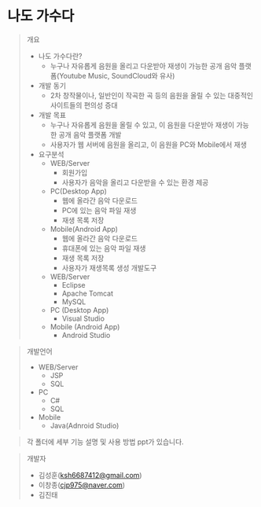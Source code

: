 # 나도 가수다

> 개요
> * 나도 가수다란?
>   - 누구나 자유롭게 음원을 올리고 다운받아 재생이 가능한 공개 음악 플랫폼(Youtube Music, SoundCloud와 유사)
> * 개발 동기
>   - 2차 창작물이나, 일반인이 작곡한 곡 등의 음원을 올릴 수 있는 대중적인 사이트들의 편의성 증대
> * 개발 목표
>   - 누구나 자유롭게 음원을 올릴 수 있고, 이 음원을 다운받아 재생이 가능한 공개 음악 플랫폼 개발
>   - 사용자가 웹 서버에 음원을 올리고, 이 음원을 PC와 Mobile에서 재생
> * 요구분석
>   - WEB/Server
>     + 회원가입
>     + 사용자가 음악을 올리고 다운받을 수 있는 환경 제공
>   - PC(Desktop App)
>     + 웹에 올라간 음악 다운로드
>     + PC에 있는 음악 파일 재생
>     + 재생 목록 저장
>   - Mobile(Android App)
>     + 웹에 올라간 음악 다운로드
>     + 휴대폰에 있는 음악 파일 재생
>     + 재생 목록 저장
>     + 사용자가 재생목록 생성
>  개발도구
>   - WEB/Server
>     + Eclipse
>     + Apache Tomcat
>     + MySQL
>   - PC (Desktop App)
>     + Visual Studio
>   - Mobile (Android App)
>     + Android Studio

>  개발언어
>   - WEB/Server
>     + JSP
>     + SQL
>   - PC
>     + C#     
>     + SQL
>   - Mobile
>     + Java(Adnroid Studio)  


>  각 폴더에 세부 기능 설명 및 사용 방법  ppt가 있습니다.


> 개발자
> + 김성훈(ksh6687412@gmail.com)
> + 이창종(cjp975@naver.com)
> + 김진태

